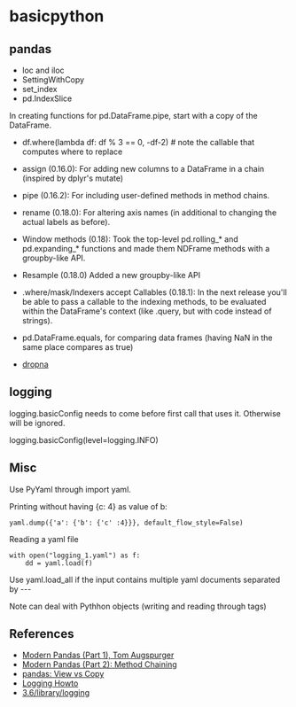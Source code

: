 # basicpython

## pandas

- loc and iloc
- SettingWithCopy
- set_index
- pd.IndexSlice

In creating functions for pd.DataFrame.pipe, start with a copy of the DataFrame.

- df.where(lambda df: df % 3 == 0, -df-2)   # note the callable that computes where to replace


- assign (0.16.0): For adding new columns to a DataFrame in a chain (inspired by dplyr's mutate)
- pipe (0.16.2): For including user-defined methods in method chains.
- rename (0.18.0): For altering axis names (in additional to changing the actual labels as before).
- Window methods (0.18): Took the top-level pd.rolling_* and pd.expanding_* functions and made them NDFrame methods with a groupby-like API.
- Resample (0.18.0) Added a new groupby-like API
- .where/mask/Indexers accept Callables (0.18.1): In the next release you'll be able to pass a callable to the indexing methods, to be evaluated within the DataFrame's context (like .query, but with code instead of strings).


- pd.DataFrame.equals, for comparing data frames (having NaN in the same place compares as true)

- [dropna](http://pandas.pydata.org/pandas-docs/stable/generated/pandas.DataFrame.dropna.html)

## logging

logging.basicConfig needs to come before first call that uses it.  Otherwise will be ignored.

logging.basicConfig(level=logging.INFO)

## Misc

Use PyYaml through import yaml.

Printing without having {c: 4} as value of b:

    yaml.dump({'a': {'b': {'c' :4}}}, default_flow_style=False)

Reading a yaml file

    with open("logging_1.yaml") as f:
        dd = yaml.load(f)

Use yaml.load_all if the input contains multiple yaml documents separated by ---

Note can deal with Pythhon objects (writing and reading through tags)


## References

- [Modern Pandas (Part 1), Tom Augspurger](http://tomaugspurger.github.io/modern-1.html)
- [Modern Pandas (Part 2): Method Chaining](http://tomaugspurger.github.io/method-chaining.html)
- [pandas: View vs Copy](http://pandas-docs.github.io/pandas-docs-travis/indexing.html?highlight=view#indexing-view-versus-copy)
- [Logging Howto](https://docs.python.org/3.6/howto/logging.html)
- [3.6/library/logging](https://docs.python.org/3.6/library/logging.html)